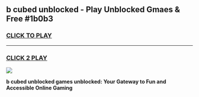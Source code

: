 
## b cubed unblocked - Play Unblocked Gmaes & Free #1b0b3
<h3>
<a href="https://news.freeplayer.one?title=b_cubed_unblocked&ref=27F">CLICK TO PLAY</a></h3>
<hr>

<h3>
<a href="https://news.freeplayer.one?title=b_cubed_unblocked&ref=27F">CLICK 2 PLAY</a>
  
</h3>

<a href="https://news.freeplayer.one?title=b_cubed_unblocked&ref=27F/"><img src="https://clearcache.store/games.png"></a>


**b cubed unblocked games unblocked: Your Gateway to Fun and Accessible Online Gaming**
